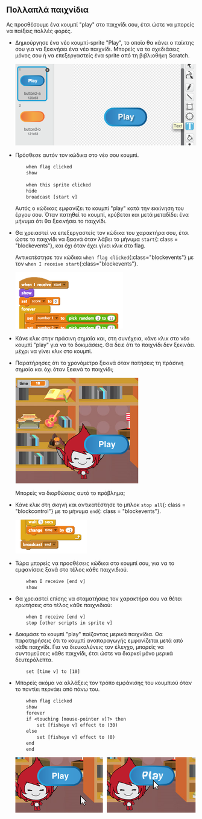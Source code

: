 ## Πολλαπλά παιχνίδια

Ας προσθέσουμε ένα κουμπί "play" στο παιχνίδι σου, έτσι ώστε να μπορείς να παίξεις πολλές φορές.

+ Δημιούργησε ένα νέο κουμπί-sprite "Play", το οποίο θα κάνει ο παίκτης σου για να ξεκινήσει ένα νέο παιχνίδι. Μπορείς να το σχεδιάσεις μόνος σου ή να επεξεργαστείς ένα sprite από τη βιβλιοθήκη Scratch.
    
    ![screenshot](images/brain-play.png)

+ Πρόσθεσε αυτόν τον κώδικα στο νέο σου κουμπί.
    
    ```blocks
        when flag clicked
        show
    
        when this sprite clicked
        hide
        broadcast [start v]
    ```
    
    Αυτός ο κώδικας εμφανίζει το κουμπί "play" κατά την εκκίνηση του έργου σου. Όταν πατηθεί το κουμπί, κρύβεται και μετά μεταδίδει ένα μήνυμα ότι θα ξεκινήσει το παιχνίδι.

+ Θα χρειαστεί να επεξεργαστείς τον κώδικα του χαρακτήρα σου, έτσι ώστε το παιχνίδι να ξεκινά όταν λάβει το μήνυμα `start`{: class = "blockevents"}, και όχι όταν έχει γίνει κλικ στο flag.
    
    Αντικατέστησε τον κώδικα `when flag clicked`{:class="blockevents"} με τον `when I receive start`{:class="blockevents"}.
    
    ![screenshot](images/brain-start.png)

+ Κάνε κλικ στην πράσινη σημαία και, στη συνέχεια, κάνε κλικ στο νέο κουμπί "play" για να το δοκιμάσεις. Θα δειε ότι το παιχνίδι δεν ξεκινάει μέχρι να γίνει κλικ στο κουμπί.

+ Παρατήρησες ότι το χρονόμετρο ξεκινά όταν πατήσεις τη πράσινη σημαία και όχι όταν ξεκινά το παιχνίδι;
    
    ![screenshot](images/brain-timer-bug.png)
    
    Μπορείς να διορθώσεις αυτό το πρόβλημα;

+ Κάνε κλικ στη σκηνή και αντικατέστησε το μπλοκ `stop all`{: class = "blockcontrol"} με το μήνυμα `end`{: class = "blockevents"}.
    
    ![screenshot](images/brain-end.png)

+ Τώρα μπορείς να προσθέσεις κώδικα στο κουμπί σου, για να το εμφανίσεις ξανά στο τέλος κάθε παιχνιδιού.
    
    ```blocks
        when I receive [end v]
        show
    ```

+ Θα χρειαστεί επίσης να σταματήσεις τον χαρακτήρα σου να θέτει ερωτήσεις στο τέλος κάθε παιχνιδιού:
    
    ```blocks
        when I receive [end v]
        stop [other scripts in sprite v]
    ```

+ Δοκιμάσε το κουμπί "play" παίζοντας μερικά παιχνίδια. Θα παρατηρήσεις ότι το κουμπί αναπαραγωγής εμφανίζεται μετά από κάθε παιχνίδι. Για να διευκολύνεις τον έλεγχο, μπορείς να συντομεύσεις κάθε παιχνίδι, έτσι ώστε να διαρκεί μόνο μερικά δευτερόλεπτα.
    
    ```blocks
        set [time v] to [10]
    ```

+ Μπορείς ακόμα να αλλάξεις τον τρόπο εμφάνισης του κουμπιού όταν το ποντίκι περνάει από πάνω του.
    
    ```blocks
        when flag clicked
        show
        forever
        if <touching [mouse-pointer v]?> then
            set [fisheye v] effect to (30)
        else
            set [fisheye v] effect to (0)
        end
        end
    ```
    
    ![screenshot](images/brain-fisheye.png)